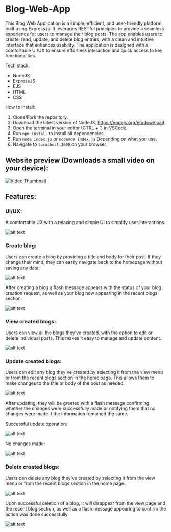 # Blog-Web-App
This Blog Web Application is a simple, efficient, and user-friendly platform built using Express.js. It leverages RESTful principles to provide a seamless experience for users to manage their blog posts. The app enables users to create, read, update, and delete blog entries, with a clean and intuitive interface that enhances usability. The application is designed with a comfortable UI/UX to ensure effortless interaction and quick access to key functionalities.

Tech stack:
- NodeJS
- ExpressJS
- EJS
- HTML
- CSS

How to install:
1. Clone/Fork the repository.
2. Download the latest version of NodeJS. https://nodejs.org/en/download
3. Open the terminal in your editor (CTRL + `) in VSCode.
4. Run `npm install` to install all dependencies.
5. Run `node index.js` or `nodemon index.js` Depending on what you use.
6. Navigate to `localhost:3000` on your browser.

## Website preview (Downloads a small video on your device):

[![Video Thumbnail](readme_images/image.png)](WebsitePreview.mp4)

## Features:

### UI/UX:
A comfortable UX with a relaxing and simple UI to simplify user interactions.

![alt text](readme_images/image.png)

### Create blog:
Users can create a blog by providing a title and body for their post. If they change their mind, they can easily navigate back to the homepage without saving any data.

![alt text](readme_images/image-1.png)

After creating a blog a flash message appears with the status of your blog creation request, as well as your blog now appearing in the recent blogs section.

![alt text](readme_images/image-2.png)

### View created blogs:
Users can view all the blogs they've created, with the option to edit or delete individual posts. This makes it easy to manage and update content.

![alt text](readme_images/image-3.png)

### Update created blogs:
Users can edit any blog they've created by selecting it from the view menu or from the recent blogs section in the home page. This allows them to make changes to the title or body of the post as needed.

![alt text](readme_images/image-4.png)

After updating, they will be greeted with a flash message confirming whether the changes were successfully made or notifying them that no changes were made if the information remained the same.

Successful update operation:

![alt text](readme_images/image-5.png)

No changes made:

![alt text](readme_images/image-6.png)

### Delete created blogs:
Users can delete any blog they've created by selecting it from the view menu or from the recent blogs section in the home page.

![alt text](readme_images/image-4.png)

Upon successful deletion of a blog, it will disappear from the view page and the recent blog section, as well as a flash message appearing to confirm the action was done successfully

![alt text](readme_images/image-7.png)

